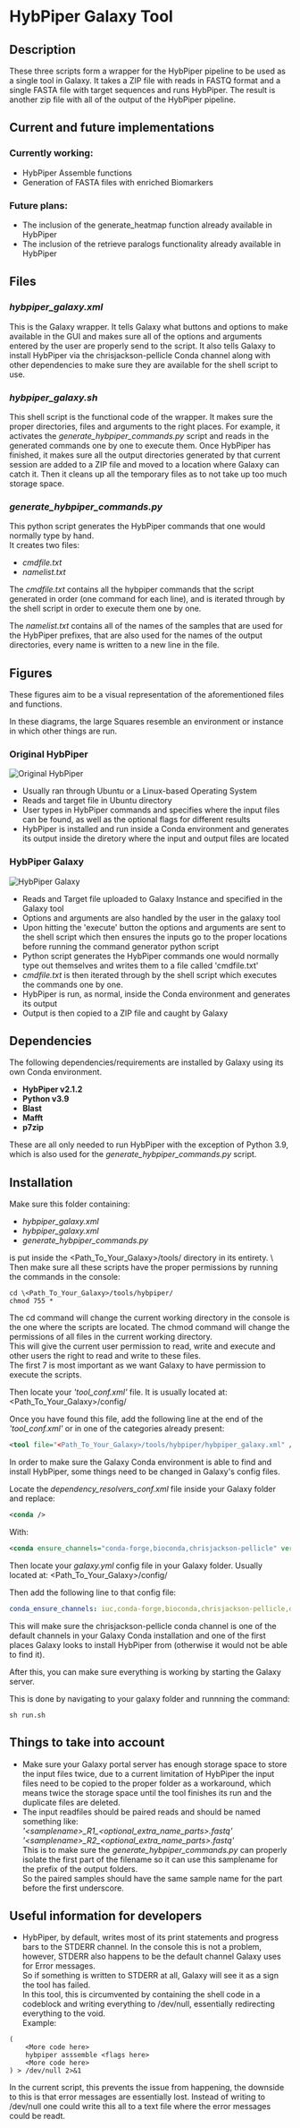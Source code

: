 # HybPiper Galaxy Tool

## Description
These three scripts form a wrapper for the HybPiper pipeline to be used as a single tool in Galaxy. It takes a ZIP file with reads in FASTQ format and a single FASTA file with target sequences and runs HybPiper. The result is another zip file with all of the output of the HybPiper pipeline.

## Current and future implementations

### Currently working:

* HybPiper Assemble functions
* Generation of FASTA files with enriched Biomarkers

### Future plans:
 
* The inclusion of the generate_heatmap function already available in HybPiper
* The inclusion of the retrieve paralogs functionality  already available in HybPiper

## Files

### *hybpiper_galaxy.xml*

This is the Galaxy wrapper. It tells Galaxy what buttons and options to make available in the GUI and makes sure all of the options and arguments entered by the user are properly send to the script. 
It also tells Galaxy to install HybPiper via the chrisjackson-pellicle Conda channel along with other dependencies to make sure they are available for the shell script to use.

### *hybpiper_galaxy.sh*

This shell script is the functional code of the wrapper. It makes sure the proper directories, files and arguments to the right places. 
For example, it activates the _generate_hybpiper_commands.py_ script and reads in the generated commands one by one to execute them. 
Once HybPiper has finished, it makes sure all the output directories generated by that current session are added to a ZIP file and moved to a location where Galaxy can catch it.
Then it cleans up all the temporary files as to not take up too much storage space. 

### *generate_hybpiper_commands.py*

This python script generates the HybPiper commands that one would normally type by hand.\
It creates two files:
* *cmdfile.txt*
* *namelist.txt*

The *cmdfile.txt* contains all the hybpiper commands that the script generated in order (one command for each line), and is iterated through by the shell script in order to execute them one by one.

The *namelist.txt* contains all of the names of the samples that are used for the HybPiper prefixes, that are also used for the names of the output directories, every name is written to a new line in the file.

## Figures
These figures aim to be a visual representation of the aforementioned files and functions.

In these diagrams, the large Squares resemble an environment or instance in which other things are run. 

### Original HybPiper

![Original HybPiper](https://github.com/naturalis/galaxy-pipeline-hybseq/blob/main/images/Visualisation%20Original.png)

* Usually ran through Ubuntu or a Linux-based Operating System
* Reads and target file in Ubuntu directory
* User types in HybPiper commands and specifies where the input files can be found, as well as the optional flags for different results
* HybPiper is installed and run inside a Conda environment and generates its output inside the diretory where the input and output files are located

### HybPiper Galaxy

![HybPiper Galaxy](https://github.com/naturalis/galaxy-pipeline-hybseq/blob/main/images/Visualisation%20Galaxy.png)

* Reads and Target file uploaded to Galaxy Instance and specified in the Galaxy tool
* Options and arguments are also handled by the user in the galaxy tool
* Upon hitting the 'execute' button the options and arguments are sent to the shell script which then ensures the inputs go to the proper locations before running the command generator python script
* Python script generates the HybPiper commands one would normally type out themselves and writes them to a file called 'cmdfile.txt'
* *cmdfile.txt* is then iterated through by the shell script which executes the commands one by one.
* HybPiper is run, as normal, inside the Conda environment and generates its output
* Output is then copied to a ZIP file and caught by Galaxy

## Dependencies

The following dependencies/requirements are installed by Galaxy using its own Conda environment.
* **HybPiper v2.1.2**
* **Python v3.9**
* **Blast**
* **Mafft**
* **p7zip**

These are all only needed to run HybPiper with the exception of Python 3.9, which is also used for the *generate_hybpiper_commands.py* script. 

## Installation

Make sure this folder containing:

* *hybpiper_galaxy.xml*
* *hybpiper_galaxy.xml*
* *generate_hybpiper_commands.py*

is put inside the \<Path_To_Your_Galaxy>/tools/ directory in its entirety. \ 
Then make sure all these scripts have the proper permissions by running the commands in the console:

```console
cd \<Path_To_Your_Galaxy>/tools/hybpiper/ 
chmod 755 *
```
The cd command will change the current working directory in the console is the one where the scripts are located.
The chmod command will change the permissions of all files in the current working directory. \
This will give the current user permission to read, write and execute and other users the right to read and write to these files.\
The first 7 is most important as we want Galaxy to have permission to execute the scripts.

Then locate your *'tool_conf.xml'* file. It is usually located at:
\<Path_To_Your_Galaxy>/config/

Once you have found this file, add the following line at the end of the *'tool_conf.xml'* or in one of the categories already present:

```xml
<tool file="<Path_To_Your_Galaxy>/tools/hybpiper/hybpiper_galaxy.xml" />
```

In order to make sure the Galaxy Conda environment is able to find and install HybPiper, some things need to be changed in Galaxy's config files.

Locate the *dependency_resolvers_conf.xml* file inside your Galaxy folder and replace:
```xml
<conda />
```
With:
```xml
<conda ensure_channels="conda-forge,bioconda,chrisjackson-pellicle" versionless="false" />
```
Then locate your *galaxy.yml* config file in your Galaxy folder. Usually located at:
\<Path_To_Your_Galaxy>/config/

Then add the following line to that config file:

```yml
conda_ensure_channels: iuc,conda-forge,bioconda,chrisjackson-pellicle,defaults
```

This will make sure the chrisjackson-pellicle conda channel is one of the default channels in your Galaxy Conda installation and one of the first places Galaxy looks to install HybPiper from (otherwise it would not be able to find it).

After this, you can make sure everything is working by starting the Galaxy server.

This is done by navigating to your galaxy folder and runnning the command:
```console
sh run.sh
```

## Things to take into account

* Make sure your Galaxy portal server has enough storage space to store the input files twice, due to a current limitation of HybPiper the input files need to be copied to the proper folder as a workaround, which means twice the storage space until the tool finishes its run and the duplicate files are deleted. 
* The input readfiles should be paired reads and should be named something like: \
*'\<samplename\>\_R1\_\<optional_extra_name_parts\>.fastq'* \
*'\<samplename\>\_R2\_\<optional_extra_name_parts\>.fastq'* \
This is to make sure the *generate_hybpiper_commands.py* can properly isolate the first part of the filename so it can use this samplename for the prefix of the output folders.  
So the paired samples should have the same sample name for the part before the first underscore.

## Useful information for developers

* HybPiper, by default, writes most of its print statements and progress bars to the STDERR channel. In the console this is not a problem, however, STDERR also happens to be the default channel Galaxy uses for Error messages. \
So if something is written to STDERR at all, Galaxy will see it as a sign the tool has failed. \
In this tool, this is circumvented by containing the shell code in a codeblock and writing everything to /dev/null, essentially redirecting everything to the void.\
Example:
```shell
(
    <More code here>
    hybpiper asssemble <flags here>
    <More code here>
) > /dev/null 2>&1
```
In the current script, this prevents the issue from happening, the downside to this is that error messages are essentially lost. 
Instead of writing to /dev/null one could write this all to a text file where the error messages could be readt.
